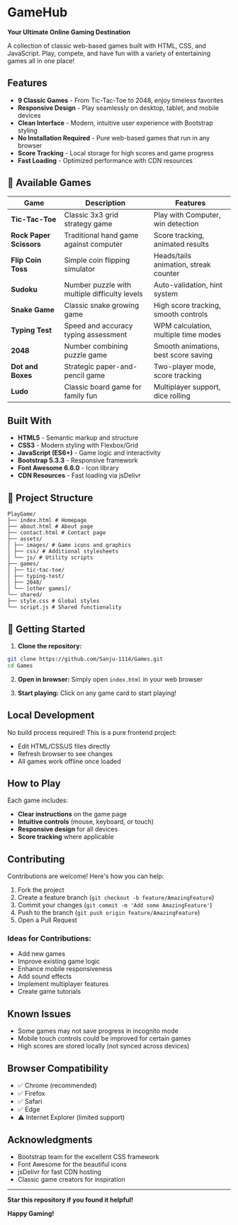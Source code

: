 #  GameHub

**Your Ultimate Online Gaming Destination**

A collection of classic web-based games built with HTML, CSS, and JavaScript. Play, compete, and have fun with a variety of entertaining games all in one place!

##  Features

- **9 Classic Games** - From Tic-Tac-Toe to 2048, enjoy timeless favorites
- **Responsive Design** - Play seamlessly on desktop, tablet, and mobile devices
- **Clean Interface** - Modern, intuitive user experience with Bootstrap styling
- **No Installation Required** - Pure web-based games that run in any browser
- **Score Tracking** - Local storage for high scores and game progress
- **Fast Loading** - Optimized performance with CDN resources

## 🎯 Available Games

| Game | Description | Features |
|------|-------------|----------|
| **Tic-Tac-Toe** | Classic 3x3 grid strategy game | Play with Computer, win detection |
| **Rock Paper Scissors** | Traditional hand game against computer | Score tracking, animated results |
| **Flip Coin Toss** | Simple coin flipping simulator | Heads/tails animation, streak counter |
| **Sudoku** | Number puzzle with multiple difficulty levels | Auto-validation, hint system |
| **Snake Game** | Classic snake growing game | High score tracking, smooth controls |
| **Typing Test** | Speed and accuracy typing assessment | WPM calculation, multiple time modes |
| **2048** | Number combining puzzle game | Smooth animations, best score saving |
| **Dot and Boxes** | Strategic paper-and-pencil game | Two-player mode, score tracking |
| **Ludo** | Classic board game for family fun | Multiplayer support, dice rolling |

##  Built With

- **HTML5** - Semantic markup and structure
- **CSS3** - Modern styling with Flexbox/Grid
- **JavaScript (ES6+)** - Game logic and interactivity
- **Bootstrap 5.3.3** - Responsive framework
- **Font Awesome 6.6.0** - Icon library
- **CDN Resources** - Fast loading via jsDelivr

## 📁 Project Structure
```file
PlayGame/
├── index.html # Homepage
├── about.html # About page
├── contact.html # Contact page
├── assets/
│ ├── images/ # Game icons and graphics
│ ├── css/ # Additional stylesheets
│ └── js/ # Utility scripts
├── games/
│ ├── tic-tac-toe/
│ ├── typing-test/
│ ├── 2048/
│ └── [other games]/
└── shared/
├── style.css # Global styles
└── script.js # Shared functionality
```

## 🚀 Getting Started

1. **Clone the repository:**
```bash
git clone https://github.com/Sanju-1114/Games.git
cd Games
```

2. **Open in browser:**
Simply open `index.html` in your web browser

3. **Start playing:**
Click on any game card to start playing!

##  Local Development

No build process required! This is a pure frontend project:

- Edit HTML/CSS/JS files directly
- Refresh browser to see changes
- All games work offline once loaded

##  How to Play

Each game includes:
- **Clear instructions** on the game page
- **Intuitive controls** (mouse, keyboard, or touch)
- **Responsive design** for all devices
- **Score tracking** where applicable

## Contributing

Contributions are welcome! Here's how you can help:

1. Fork the project
2. Create a feature branch (`git checkout -b feature/AmazingFeature`)
3. Commit your changes (`git commit -m 'Add some AmazingFeature'`)
4. Push to the branch (`git push origin feature/AmazingFeature`)
5. Open a Pull Request

### Ideas for Contributions:
- Add new games
- Improve existing game logic
- Enhance mobile responsiveness
- Add sound effects
- Implement multiplayer features
- Create game tutorials

##  Known Issues

- Some games may not save progress in incognito mode
- Mobile touch controls could be improved for certain games
- High scores are stored locally (not synced across devices)

##  Browser Compatibility

- ✅ Chrome (recommended)
- ✅ Firefox
- ✅ Safari
- ✅ Edge
- ⚠️ Internet Explorer (limited support)

##  Acknowledgments

- Bootstrap team for the excellent CSS framework
- Font Awesome for the beautiful icons
- jsDelivr for fast CDN hosting
- Classic game creators for inspiration

---

**Star this repository if you found it helpful!**

**Happy Gaming!**
